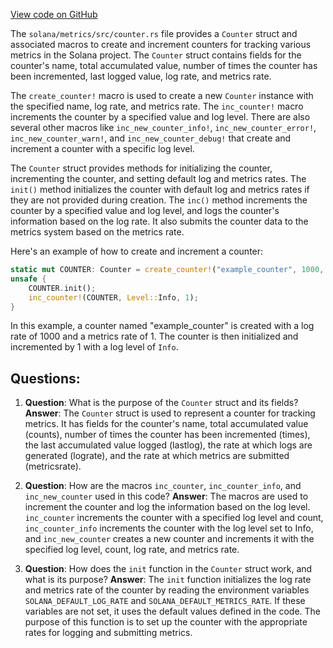 
[View code on GitHub](https://github.com/solana-labs/solana/blob/master/metrics/src/counter.rs)

The `solana/metrics/src/counter.rs` file provides a `Counter` struct and associated macros to create and increment counters for tracking various metrics in the Solana project. The `Counter` struct contains fields for the counter's name, total accumulated value, number of times the counter has been incremented, last logged value, log rate, and metrics rate.

The `create_counter!` macro is used to create a new `Counter` instance with the specified name, log rate, and metrics rate. The `inc_counter!` macro increments the counter by a specified value and log level. There are also several other macros like `inc_new_counter_info!`, `inc_new_counter_error!`, `inc_new_counter_warn!`, and `inc_new_counter_debug!` that create and increment a counter with a specific log level.

The `Counter` struct provides methods for initializing the counter, incrementing the counter, and setting default log and metrics rates. The `init()` method initializes the counter with default log and metrics rates if they are not provided during creation. The `inc()` method increments the counter by a specified value and log level, and logs the counter's information based on the log rate. It also submits the counter data to the metrics system based on the metrics rate.

Here's an example of how to create and increment a counter:

```rust
static mut COUNTER: Counter = create_counter!("example_counter", 1000, 1);
unsafe {
    COUNTER.init();
    inc_counter!(COUNTER, Level::Info, 1);
}
```

In this example, a counter named "example_counter" is created with a log rate of 1000 and a metrics rate of 1. The counter is then initialized and incremented by 1 with a log level of `Info`.
## Questions: 
 1. **Question**: What is the purpose of the `Counter` struct and its fields?
   **Answer**: The `Counter` struct is used to represent a counter for tracking metrics. It has fields for the counter's name, total accumulated value (counts), number of times the counter has been incremented (times), the last accumulated value logged (lastlog), the rate at which logs are generated (lograte), and the rate at which metrics are submitted (metricsrate).

2. **Question**: How are the macros `inc_counter`, `inc_counter_info`, and `inc_new_counter` used in this code?
   **Answer**: The macros are used to increment the counter and log the information based on the log level. `inc_counter` increments the counter with a specified log level and count, `inc_counter_info` increments the counter with the log level set to Info, and `inc_new_counter` creates a new counter and increments it with the specified log level, count, log rate, and metrics rate.

3. **Question**: How does the `init` function in the `Counter` struct work, and what is its purpose?
   **Answer**: The `init` function initializes the log rate and metrics rate of the counter by reading the environment variables `SOLANA_DEFAULT_LOG_RATE` and `SOLANA_DEFAULT_METRICS_RATE`. If these variables are not set, it uses the default values defined in the code. The purpose of this function is to set up the counter with the appropriate rates for logging and submitting metrics.